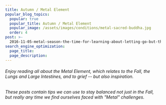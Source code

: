 ```yaml
---
title: Autumn / Metal Element
popular_blog_topics:
  popular: true
  popular_title: Autumn / Metal Element
  popular_image: /assets/images/conditions/metal-sacred-buddha.jpg
  order: 4
post: >-
  2016-11-05-metal-season-the-time-for-learning-about-letting-go-but-that-whats-of-value-remains
search_engine_optimization:
  page_title:
  page_description:
---
```


###### Enjoy reading all about the Metal Element, which relates to the Fall, the Lungs and Large Intestines, and to grief -- but also inspiration.

###### These posts contain tips we can use to stay balanced not just in the Fall, but really any time we find ourselves faced with "Metal" challenges.